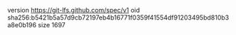 version https://git-lfs.github.com/spec/v1
oid sha256:b5421b5a57d9cb72197eb4b16771f0359f41554df91203495bd810b3a8e0b196
size 1697
